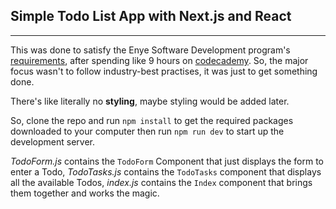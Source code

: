 ## Simple Todo List App with Next.js and React
---
This was done to satisfy the Enye Software Development program's [requirements](https://docs.google.com/document/d/1ZUyi4bbUDBui6fbVmVeqD8PqUS6gTbekftKLooPwZlk/edit), after spending like 9 hours on [codecademy](https://codecademy.org). So, the major focus wasn't to follow industry-best practises, it was just to get something done.

There's like literally no **styling**, maybe styling would be added later.

So, clone the repo and run `npm install` to get the required packages downloaded to your computer then run `npm run dev` to start up the development server.

*TodoForm.js* contains the `TodoForm` Component that just displays the form to enter a Todo, *TodoTasks.js* contains the `TodoTasks` component that displays all the available Todos, *index.js* contains the `Index` component that brings them together and works the magic.
